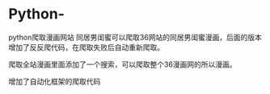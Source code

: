# Python-
python爬取漫画网站
同居男闺蜜可以爬取36网站的同居男闺蜜漫画，后面的版本增加了反反爬代码，在爬取失败后自动重新爬取。

爬取全站漫画里面添加了一个搜索，可以爬取整个36漫画网的所以漫画。

增加了自动化框架的爬取代码
